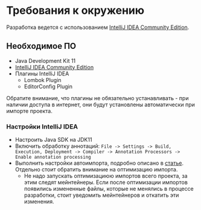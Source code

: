 # Требования к окружению

Разработка ведется с использованием [IntelliJ IDEA Community Edition](https://www.jetbrains.com/idea/).  

## Необходимое ПО

* Java Development Kit 11
* [IntelliJ IDEA Community Edition](https://www.jetbrains.com/idea/download/)
* Плагины IntelliJ IDEA
  * Lombok Plugin
  * EditorConfig Plugin

Обратите внимание, что плагины не обязательно устанавливать - при наличии доступа в интернет, они будут установлены автоматически при импорте проекта.

### Настройки IntelliJ IDEA

* Настроить Java SDK на JDK11
* Включить обработку аннотаций: `File -> Settings -> Build, Execution, Deployment -> Compiler -> Annotation Processors -> Enable annotation processing`
* Выполнить настройки автоимпорта, подробно описано в [статье](https://www.jetbrains.com/help/idea/creating-and-optimizing-imports.html). Отдельно стоит обратить внимание на оптимизацию импорта.
  * Не надо запускать оптимизациюю импортов всего проекта, за этим следят мейнтейнеры. Если после оптимизации импортов появились измененные файлы, которые не менялись в процессе разработки, стоит уведомить мейнтейнеров и откатить эти изменения.
